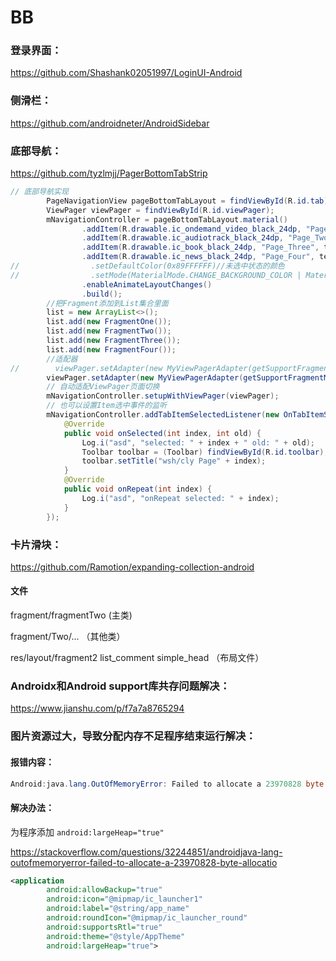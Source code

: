 # BB
### 登录界面：

https://github.com/Shashank02051997/LoginUI-Android

### 侧滑栏：

https://github.com/androidneter/AndroidSidebar

### 底部导航：

https://github.com/tyzlmjj/PagerBottomTabStrip

```java
// 底部导航实现
        PageNavigationView pageBottomTabLayout = findViewById(R.id.tab);
        ViewPager viewPager = findViewById(R.id.viewPager);
        mNavigationController = pageBottomTabLayout.material()
                .addItem(R.drawable.ic_ondemand_video_black_24dp, "Page_One", testColors[0])
                .addItem(R.drawable.ic_audiotrack_black_24dp, "Page_Two", testColors[1])
                .addItem(R.drawable.ic_book_black_24dp, "Page_Three", testColors[2])
                .addItem(R.drawable.ic_news_black_24dp, "Page_Four", testColors[3])
//                .setDefaultColor(0x89FFFFFF)//未选中状态的颜色
//                .setMode(MaterialMode.CHANGE_BACKGROUND_COLOR | MaterialMode.HIDE_TEXT)//这里可以设置样式模式，总共可以组合出4种效果
                .enableAnimateLayoutChanges()
                .build();
        //把Fragment添加到List集合里面
        list = new ArrayList<>();
        list.add(new FragmentOne());
        list.add(new FragmentTwo());
        list.add(new FragmentThree());
        list.add(new FragmentFour());
        //适配器
//        viewPager.setAdapter(new MyViewPagerAdapter(getSupportFragmentManager(), mNavigationController.getItemCount()));
        viewPager.setAdapter(new MyViewPagerAdapter(getSupportFragmentManager(), list));
        // 自动适配ViewPager页面切换
        mNavigationController.setupWithViewPager(viewPager);
        // 也可以设置Item选中事件的监听
        mNavigationController.addTabItemSelectedListener(new OnTabItemSelectedListener() {
            @Override
            public void onSelected(int index, int old) {
                Log.i("asd", "selected: " + index + " old: " + old);
                Toolbar toolbar = (Toolbar) findViewById(R.id.toolbar);
                toolbar.setTitle("wsh/cly Page" + index);
            }
            @Override
            public void onRepeat(int index) {
                Log.i("asd", "onRepeat selected: " + index);
            }
        });
```

### 卡片滑块：

https://github.com/Ramotion/expanding-collection-android

#### 文件

fragment/fragmentTwo    (主类)

fragment/Two/...   （其他类）

res/layout/fragment2  list_comment   simple_head  （布局文件）

### Androidx和Android support库共存问题解决：

https://www.jianshu.com/p/f7a7a8765294

### 图片资源过大，导致分配内存不足程序结束运行解决：

#### 报错内容：

```java
Android:java.lang.OutOfMemoryError: Failed to allocate a 23970828 byte allocation with 2097152 free bytes and 2MB until OOM
```

#### 解决办法：

为程序添加 `android:largeHeap="true"`

https://stackoverflow.com/questions/32244851/androidjava-lang-outofmemoryerror-failed-to-allocate-a-23970828-byte-allocatio

```xml
<application
        android:allowBackup="true"
        android:icon="@mipmap/ic_launcher1"
        android:label="@string/app_name"
        android:roundIcon="@mipmap/ic_launcher_round"
        android:supportsRtl="true"
        android:theme="@style/AppTheme"
        android:largeHeap="true">
```

